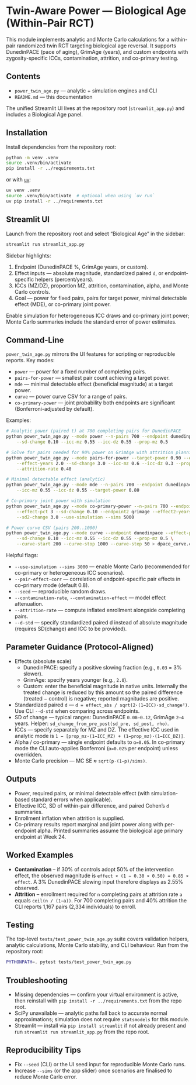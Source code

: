# Twin-Aware Power — Biological Age (Within-Pair RCT)

This module implements analytic and Monte Carlo calculations for a within-pair randomized twin RCT targeting biological age
reversal. It supports DunedinPACE (pace of aging), GrimAge (years), and custom endpoints with zygosity-specific ICCs,
contamination, attrition, and co-primary testing.


## Contents

- `power_twin_age.py` — analytic + simulation engines and CLI
- `README.md` — this documentation

The unified Streamlit UI lives at the repository root (`streamlit_app.py`) and includes a Biological Age panel.


## Installation

Install dependencies from the repository root:

```bash
python -m venv .venv
source .venv/bin/activate
pip install -r ../requirements.txt
```

or with [`uv`](https://github.com/astral-sh/uv):

```bash
uv venv .venv
source .venv/bin/activate  # optional when using `uv run`
uv pip install -r ../requirements.txt
```


## Streamlit UI

Launch from the repository root and select “Biological Age” in the sidebar:

```bash
streamlit run streamlit_app.py
```

Sidebar highlights:

1. Endpoint (DunedinPACE %, GrimAge years, or custom).
2. Effect inputs — absolute magnitude, standardized paired `d`, or endpoint-specific helpers (percent/years).
3. ICCs (MZ/DZ), proportion MZ, attrition, contamination, alpha, and Monte Carlo controls.
4. Goal — power for fixed pairs, pairs for target power, minimal detectable effect (MDE), or co-primary joint power.

Enable simulation for heterogeneous ICC draws and co-primary joint power; Monte Carlo summaries include the standard error of
power estimates.


## Command-Line

`power_twin_age.py` mirrors the UI features for scripting or reproducible reports. Key modes:

- `power` — power for a fixed number of completing pairs.
- `pairs-for-power` — smallest pair count achieving a target power.
- `mde` — minimal detectable effect (beneficial magnitude) at a target power.
- `curve` — power curve CSV for a range of pairs.
- `co-primary-power` — joint probability both endpoints are significant (Bonferroni-adjusted by default).

Examples:

```bash
# Analytic power (paired t) at 700 completing pairs for DunedinPACE
python power_twin_age.py --mode power --n-pairs 700 --endpoint dunedinpace --effect-pct 3 \
    --sd-change 0.10 --icc-mz 0.55 --icc-dz 0.55 --prop-mz 0.5

# Solve for pairs needed for 90% power on GrimAge with attrition planning
python power_twin_age.py --mode pairs-for-power --target-power 0.90 --endpoint grimage \
    --effect-years 2.0 --sd-change 3.0 --icc-mz 0.6 --icc-dz 0.3 --prop-mz 0.5 \
    --attrition-rate 0.40

# Minimal detectable effect (analytic)
python power_twin_age.py --mode mde --n-pairs 700 --endpoint dunedinpace --sd-change 0.10 \
    --icc-mz 0.55 --icc-dz 0.55 --target-power 0.80

# Co-primary joint power with simulation
python power_twin_age.py --mode co-primary-power --n-pairs 700 --endpoint dunedinpace \
    --effect-pct 3 --sd-change 0.10 --endpoint2 grimage --effect2-years 2.0 \
    --sd2-change 3.0 --use-simulation --sims 5000

# Power curve CSV (pairs 200..1000)
python power_twin_age.py --mode curve --endpoint dunedinpace --effect-pct 3 \
    --sd-change 0.10 --icc-mz 0.55 --icc-dz 0.55 --prop-mz 0.5 \
    --curve-start 200 --curve-stop 1000 --curve-step 50 > dpace_curve.csv
```

Helpful flags:

- `--use-simulation --sims 3000` — enable Monte Carlo (recommended for co-primary or heterogeneous ICC scenarios).
- `--pair-effect-corr` — correlation of endpoint-specific pair effects in co-primary mode (default 0.8).
- `--seed` — reproducible random draws.
- `--contamination-rate`, `--contamination-effect` — model effect attenuation.
- `--attrition-rate` — compute inflated enrollment alongside completing pairs.
- `--d-std` — specify standardized paired d instead of absolute magnitude (requires SD(change) and ICC to be provided).


## Parameter Guidance (Protocol-Aligned)

- Effects (absolute scale)
  - DunedinPACE: specify a positive slowing fraction (e.g., `0.03` = 3% slower).
  - GrimAge: specify years younger (e.g., `2.0`).
  - Custom: enter the beneficial magnitude in native units. Internally the treated change is reduced by this amount so the
    paired difference (treated − control) is negative; reported magnitudes are positive.
- Standardized paired `d` — `d = effect_abs / sqrt(2·(1−ICC)·sd_change²)`. Use CLI `--d-std` when comparing across endpoints.
- SD of change — typical ranges: DunedinPACE `0.08–0.12`, GrimAge `2–4` years. Helper: `sd_change_from_pre_post(sd_pre, sd_post, rho)`.
- ICCs — specify separately for MZ and DZ. The effective ICC used in analytic mode is
  `1 − [prop_mz·(1−ICC_MZ) + (1−prop_mz)·(1−ICC_DZ)]`.
- Alpha / co-primary — single endpoint defaults to `α=0.05`. In co-primary mode the CLI auto-applies Bonferroni (`α=0.025` per endpoint) unless overridden.
- Monte Carlo precision — MC SE ≈ `sqrt(p·(1−p)/sims)`.


## Outputs

- Power, required pairs, or minimal detectable effect (with simulation-based standard errors when applicable).
- Effective ICC, SD of within-pair difference, and paired Cohen’s `d` summaries.
- Enrollment inflation when attrition is supplied.
- Co-primary results report marginal and joint power along with per-endpoint alpha.
  Printed summaries assume the biological age primary endpoint at Week 24.


## Worked Examples

* **Contamination** – if 30% of controls adopt 50% of the intervention effect, the observed magnitude is
  `effect × (1 − 0.30 × 0.50) = 0.85 × effect`. A 3% DunedinPACE slowing input therefore displays as 2.55% observed.
* **Attrition** – enrollment required for `n` completing pairs at attrition rate `a` equals `ceil(n / (1−a))`. For 700 completing
  pairs and 40% attrition the CLI reports 1,167 pairs (2,334 individuals) to enroll.


## Testing

The top-level `tests/test_power_twin_age.py` suite covers validation helpers, analytic calculations, Monte Carlo stability, and CLI behaviour. Run from the repository root:

```bash
PYTHONPATH=. pytest tests/test_power_twin_age.py
```


## Troubleshooting

- Missing dependencies — confirm your virtual environment is active, then reinstall with `pip install -r ../requirements.txt` from the repo root.
- SciPy unavailable — analytic paths fall back to accurate normal approximations; simulation does not require `statsmodels` for this module.
- Streamlit — install via `pip install streamlit` if not already present and run `streamlit run streamlit_app.py` from the repo root.


## Reproducibility Tips

- Fix `--seed` (CLI) or the UI seed input for reproducible Monte Carlo runs.
- Increase `--sims` (or the app slider) once scenarios are finalised to reduce Monte Carlo error.
